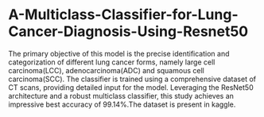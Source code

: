 # A-Multiclass-Classifier-for-Lung-Cancer-Diagnosis-Using-Resnet50
The primary objective of this model is the precise identification and categorization of different lung cancer forms, namely large cell carcinoma(LCC), adenocarcinoma(ADC) and squamous cell carcinoma(SCC). The classifier is trained using a comprehensive dataset of CT scans, providing detailed input for the model. Leveraging the ResNet50 architecture and a robust multiclass classifier, this study achieves an impressive best accuracy of 99.14%.The dataset is present in kaggle.

